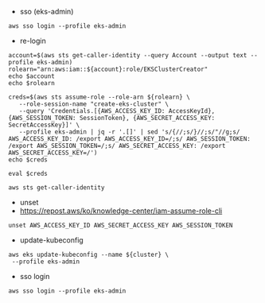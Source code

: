 * sso (eks-admin)
```
aws sso login --profile eks-admin
```

* re-login
```
account=$(aws sts get-caller-identity --query Account --output text --profile eks-admin)
rolearn="arn:aws:iam::${account}:role/EKSClusterCreator"
echo $account
echo $rolearn

creds=$(aws sts assume-role --role-arn ${rolearn} \
   --role-session-name "create-eks-cluster" \
   --query 'Credentials.[{AWS_ACCESS_KEY_ID: AccessKeyId}, {AWS_SESSION_TOKEN: SessionToken}, {AWS_SECRET_ACCESS_KEY: SecretAccessKey}]' \
   --profile eks-admin | jq -r '.[]' | sed 's/{//;s/}//;s/"//g;s/ AWS_ACCESS_KEY_ID: /export AWS_ACCESS_KEY_ID=/;s/ AWS_SESSION_TOKEN: /export AWS_SESSION_TOKEN=/;s/ AWS_SECRET_ACCESS_KEY: /export AWS_SECRET_ACCESS_KEY=/')
echo $creds
```
```
eval $creds

aws sts get-caller-identity

```
* unset
* https://repost.aws/ko/knowledge-center/iam-assume-role-cli
```
unset AWS_ACCESS_KEY_ID AWS_SECRET_ACCESS_KEY AWS_SESSION_TOKEN
```

* update-kubeconfig
```
aws eks update-kubeconfig --name ${cluster} \
 --profile eks-admin
```
* sso login
```
aws sso login --profile eks-admin
```

